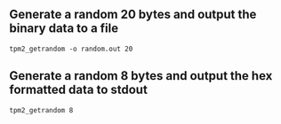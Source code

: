 ## Generate a random 20 bytes and output the binary data to a file
`tpm2_getrandom -o random.out 20`

## Generate a random 8 bytes and output the hex formatted data to stdout
`tpm2_getrandom 8`
